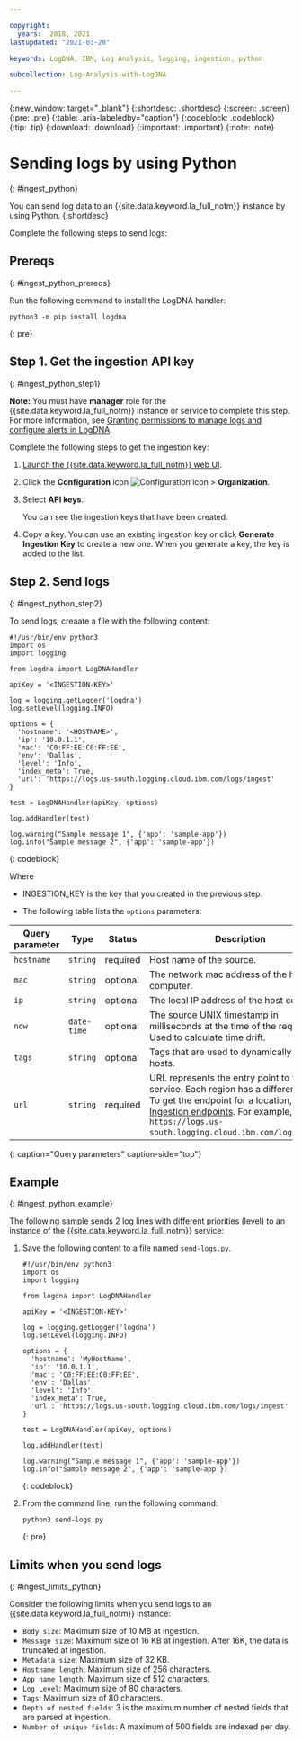 ```yaml
---

copyright:
  years:  2018, 2021
lastupdated: "2021-03-28"

keywords: LogDNA, IBM, Log Analysis, logging, ingestion, python

subcollection: Log-Analysis-with-LogDNA

---
```


{:new_window: target="_blank"}
{:shortdesc: .shortdesc}
{:screen: .screen}
{:pre: .pre}
{:table: .aria-labeledby="caption"}
{:codeblock: .codeblock}
{:tip: .tip}
{:download: .download}
{:important: .important}
{:note: .note}

 
# Sending logs by using Python
{: #ingest_python}

You can send log data to an {{site.data.keyword.la_full_notm}} instance by using Python. 
{:shortdesc}

Complete the following steps to send logs:

## Prereqs
{: #ingest_python_prereqs}

Run the following command to install the LogDNA handler:

```
python3 -m pip install logdna
```
{: pre}


## Step 1. Get the ingestion API key 
{: #ingest_python_step1}

**Note:** You must have **manager** role for the {{site.data.keyword.la_full_notm}} instance or service to complete this step. For more information, see [Granting permissions to manage logs and configure alerts in LogDNA](/docs/Log-Analysis-with-LogDNA?topic=Log-Analysis-with-LogDNA-work_iam#admin_user_logdna).

Complete the following steps to get the ingestion key:
    
1. [Launch the {{site.data.keyword.la_full_notm}} web UI](/docs/Log-Analysis-with-LogDNA?topic=Log-Analysis-with-LogDNA-view_logs#view_logs_step2).

2. Click the **Configuration** icon ![Configuration icon](images/admin.png) &gt; **Organization**. 

3. Select **API keys**.

    You can see the ingestion keys that have been created. 

4. Copy a key. You can use an existing ingestion key or click **Generate Ingestion Key** to create a new one. When you generate a key, the key is added to the list. 




## Step 2. Send logs
{: #ingest_python_step2}

To send logs, creaate a file with the following content:

```
#!/usr/bin/env python3 
import os 
import logging
  
from logdna import LogDNAHandler 
  
apiKey = '<INGESTION-KEY>' 

log = logging.getLogger('logdna')
log.setLevel(logging.INFO)

options = {
  'hostname': '<HOSTNAME>',
  'ip': '10.0.1.1',
  'mac': 'C0:FF:EE:C0:FF:EE',
  'env': 'Dallas',
  'level': 'Info',
  'index_meta': True,
  'url': 'https://logs.us-south.logging.cloud.ibm.com/logs/ingest'
}

test = LogDNAHandler(apiKey, options)

log.addHandler(test)

log.warning("Sample message 1", {'app': 'sample-app'})
log.info("Sample message 2", {'app': 'sample-app'})
```
{: codeblock}

Where 

* INGESTION_KEY is the key that you created in the previous step.

* The following table lists the `options` parameters:

| Query parameter | Type       | Status     | Description |
|-----------------|------------|------------|-------------|
| `hostname`      | `string`     | required   | Host name of the source. |
| `mac`           | `string`     | optional   | The network mac address of the host computer.    |
| `ip`            | `string`     | optional   | The local IP address of the host computer.  | 
| `now`           | `date-time`  | optional   | The source UNIX timestamp in milliseconds at the time of the request. Used to calculate time drift.|
| `tags`          | `string`     | optional   | Tags that are used to dynamically group hosts. |
| `url`           | `string`     | required   | URL represents the entry point to the service. Each region has a different URL. To get the endpoint for a location, see [Ingestion endpoints](/docs/Log-Analysis-with-LogDNA?topic=Log-Analysis-with-LogDNA-endpoints#endpoints_ingestion). For example, `https://logs.us-south.logging.cloud.ibm.com/logs/ingest`.
{: caption="Query parameters" caption-side="top"} 




## Example
{: #ingest_python_example}

The following sample sends 2 log lines with different priorities (level) to an instance of the {{site.data.keyword.la_full_notm}} service: 

1. Save the following content to a file named `send-logs.py`.

    ```
    #!/usr/bin/env python3 
    import os 
    import logging
  
    from logdna import LogDNAHandler 
  
    apiKey = '<INGESTION-KEY>' 

    log = logging.getLogger('logdna')
    log.setLevel(logging.INFO)

    options = {
      'hostname': 'MyHostName',
      'ip': '10.0.1.1',
      'mac': 'C0:FF:EE:C0:FF:EE',
      'env': 'Dallas',
      'level': 'Info',
      'index_meta': True,
      'url': 'https://logs.us-south.logging.cloud.ibm.com/logs/ingest'
    }

    test = LogDNAHandler(apiKey, options)

    log.addHandler(test)

    log.warning("Sample message 1", {'app': 'sample-app'})
    log.info("Sample message 2", {'app': 'sample-app'})
    ```
    {: codeblock}

2. From the command line, run the following command:

    ```
    python3 send-logs.py 
    ```
    {: pre}


## Limits when you send logs
{: #ingest_limits_python}

Consider the following limits when you send logs to an {{site.data.keyword.la_full_notm}} instance:

- `Body size`: Maximum size of 10 MB at ingestion.
- `Message size`: Maximum size of 16 KB at ingestion. After 16K, the data is truncated at ingestion.
- `Metadata size`: Maximum size of 32 KB.
- `Hostname length`: Maximum size of 256 characters.
- `App name length`: Maximum size of 512 characters.
- `Log Level`: Maximum size of 80 characters.
- `Tags`: Maximum size of 80 characters.
- `Depth of nested fields`: 3 is the maximum number of nested fields that are parsed at ingestion.
- `Number of unique fields`: A maximum of 500 fields are indexed per day. 

